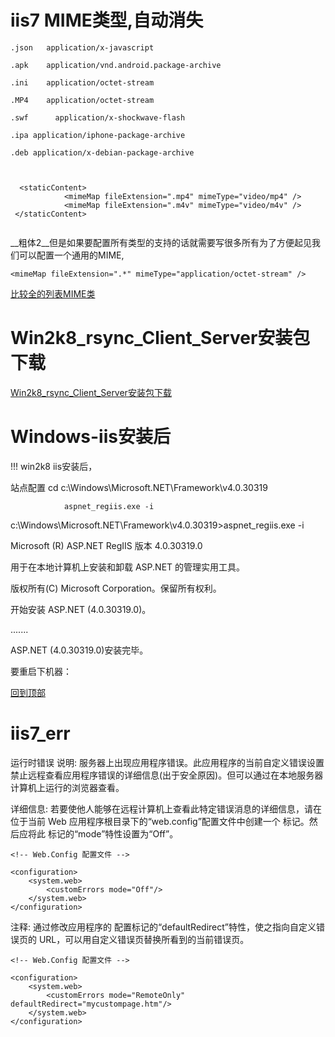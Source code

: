 
# iis7 MIME类型,自动消失

```
.json   application/x-javascript

.apk    application/vnd.android.package-archive 

.ini    application/octet-stream

.MP4    application/octet-stream

.swf	  application/x-shockwave-flash

.ipa application/iphone-package-archive

.deb application/x-debian-package-archive



  <staticContent>
            <mimeMap fileExtension=".mp4" mimeType="video/mp4" />
            <mimeMap fileExtension=".m4v" mimeType="video/m4v" />
 </staticContent>
     
```
__粗体2__但是如果要配置所有类型的支持的话就需要写很多<mimeMap>所有为了方便起见我们可以配置一个通用的MIME,
```
<mimeMap fileExtension=".*" mimeType="application/octet-stream" />
```
 [比较全的列表MIME类](https://blog.csdn.net/xue251248603/article/details/52982263?utm_source=blogxgwz0)

# Win2k8_rsync_Client_Server安装包下载

[Win2k8_rsync_Client_Server安装包下载](https://github.com/foxuc/Windows/releases/ "安装包下载")

# Windows-iis安装后
!!! win2k8 iis安装后，

站点配置 cd c:\Windows\Microsoft.NET\Framework\v4.0.30319

                aspnet_regiis.exe -i
                
                
c:\Windows\Microsoft.NET\Framework\v4.0.30319>aspnet_regiis.exe -i

Microsoft (R) ASP.NET RegIIS 版本 4.0.30319.0

用于在本地计算机上安装和卸载 ASP.NET 的管理实用工具。

版权所有(C) Microsoft Corporation。保留所有权利。

开始安装 ASP.NET (4.0.30319.0)。

.......

ASP.NET (4.0.30319.0)安装完毕。

要重启下机器：

[回到顶部](#readme)

# iis7_err

运行时错误
说明: 服务器上出现应用程序错误。此应用程序的当前自定义错误设置禁止远程查看应用程序错误的详细信息(出于安全原因)。但可以通过在本地服务器计算机上运行的浏览器查看。 

详细信息: 若要使他人能够在远程计算机上查看此特定错误消息的详细信息，请在位于当前 Web 应用程序根目录下的“web.config”配置文件中创建一个 <customErrors> 标记。然后应将此 <customErrors> 标记的“mode”特性设置为“Off”。

```
<!-- Web.Config 配置文件 -->

<configuration>
    <system.web>
        <customErrors mode="Off"/>
    </system.web>
</configuration>
```

注释: 通过修改应用程序的 <customErrors> 配置标记的“defaultRedirect”特性，使之指向自定义错误页的 URL，可以用自定义错误页替换所看到的当前错误页。

```
<!-- Web.Config 配置文件 -->

<configuration>
    <system.web>
        <customErrors mode="RemoteOnly" defaultRedirect="mycustompage.htm"/>
    </system.web>
</configuration>
```
